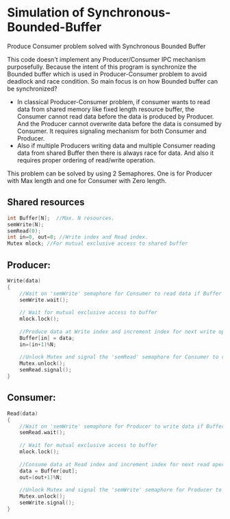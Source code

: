 # Simulation of Synchronous-Bounded-Buffer
Produce Consumer problem solved with Synchronous Bounded Buffer

This code doesn't implement any Producer/Consumer IPC mechanism purposefully. Because the intent of this program is synchronize the Bounded buffer which is used in Producer-Consumer problem to avoid deadlock and race condition. So main focus is on how Bounded buffer can be synchronized?

* In classical Producer-Consumer problem, if consumer wants to read data from shared memory like fixed length resource buffer, the Consumer cannot read data before the data is produced by Producer. And the Producer cannot overwrite data before the data is consumed by Consumer. It requires signaling mechanism for both Consumer and Producer.
* Also if multiple Producers writing data and multiple Consumer reading data from shared Buffer then there is always race for data. And also it requires proper ordering of read/write operation.

This problem can be solved by using 2 Semaphores. One is for Producer with Max length and one for Consumer with Zero length.

## Shared resources
```C
int Buffer[N];  //Max. N resources.
semWrite(N);
semRead(0);
int in=0, out=0; //Write index and Read index.
Mutex mlock; //For mutual exclusive access to shared buffer
```

## Producer:
```C
Write(data)
{
	//Wait on 'semWrite' semaphore for Consumer to read data if Buffer is Full.
	semWrite.wait(); 
	
	// Wait for mutual exclusive access to buffer
	mlock.lock(); 
	
	//Produce data at Write index and increment index for next write operation
	Buffer[in] = data;      
	in=(in+1)%N;
	
	//Unlock Mutex and signal the 'semRead' semaphore for Consumer to read data.
	Mutex.unlock();  
	semRead.signal();
}
```

## Consumer:
```C
Read(data)
{
	//Wait on 'semWrite' semaphore for Producer to write data if Buffer is Empty.
	semRead.wait(); 
	
	// Wait for mutual exclusive access to buffer
	mlock.lock(); 
	
	//Consume data at Read index and increment index for next read operation  
	data = Buffer[out];    
	out=(out+1)%N;
	
	//Unlock Mutex and signal the 'semWrite' semaphore for Producer to write data.
	Mutex.unlock();   
	semWrite.signal();
}
```

